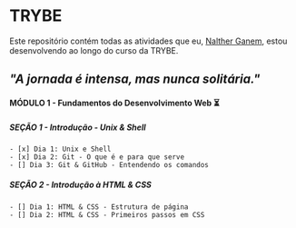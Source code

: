 # TRYBE

Este repositório contém todas as atividades que eu, [Nalther Ganem](https://www.linkedin.com/in/naltherganem/), estou desenvolvendo ao longo do curso da TRYBE. 

## _"A jornada é intensa, mas nunca solitária."_

#### MÓDULO 1 - Fundamentos do Desenvolvimento Web :hourglass_flowing_sand:

##### SEÇÃO 1 - Introdução - Unix & Shell
    - [x] Dia 1: Unix e Shell
    - [x] Dia 2: Git - O que é e para que serve
    - [] Dia 3: Git & GitHub - Entendendo os comandos

##### SEÇÃO 2 - Introdução à HTML & CSS
    - [] Dia 1: HTML & CSS - Estrutura de página
    - [] Dia 2: HTML & CSS - Primeiros passos em CSS